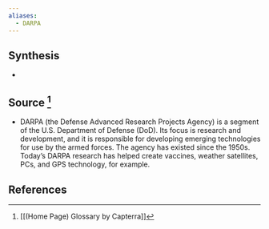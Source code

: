 ```yaml
---
aliases:
  - DARPA
---
```

## Synthesis
- 
## Source [^1]
- DARPA (the Defense Advanced Research Projects Agency) is a segment of the U.S. Department of Defense (DoD). Its focus is research and development, and it is responsible for developing emerging technologies for use by the armed forces. The agency has existed since the 1950s. Today’s DARPA research has helped create vaccines, weather satellites, PCs, and GPS technology, for example.
## References

[^1]: [[(Home Page) Glossary by Capterra]]